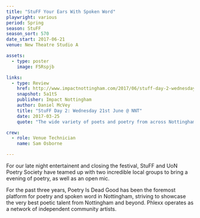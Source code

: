 ```yaml
---
title: "StuFF Your Ears With Spoken Word"
playwright: various 
period: Spring
season: StuFF
season_sort: 570
date_start: 2017-06-21
venue: New Theatre Studio A

assets:
  - type: poster
    image: F5Rspjb

links:
  - type: Review
    href: http://www.impactnottingham.com/2017/06/stuff-day-2-wednesday-21st-june-nnt/
    snapshot: 5a1tS
    publisher: Impact Nottingham
    author: Daniel McVey 
    title: "StuFF Day 2: Wednesday 21st June @ NNT"
    date: 2017-03-25
    quote: "The wide variety of poets and poetry from across Nottingham all spoke brilliantly, including those in the open-mic section of the night, for some of whom it was their first time performing."

crew:
  - role: Venue Technician
    name: Sam Osborne 

---
```


For our late night entertainent and closing the festival, StuFF and UoN Poetry Society have teamed up with two incredible local groups to bring a evening of poetry, as well as an open mic.

For the past three years, Poetry Is Dead Good has been the foremost platform for poetry and spoken word in Nottingham, striving to showcase the very best poetic talent from Nottingham and beyond. Phlexx operates as a network of independent community artists.